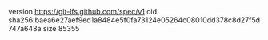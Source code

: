 version https://git-lfs.github.com/spec/v1
oid sha256:baea6e27aef9ed1a8484e5f0fa73124e05264c08010dd378c8d27f5d747a648a
size 85355
